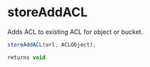 # storeAddACL

Adds ACL to existing ACL for object or bucket.

```javascript
storeAddACL(url, ACLObject);
```

```javascript
returns void
```
